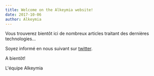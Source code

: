 ```yaml
---
title: Welcome on the Alkeymia website!
date: 2017-10-06
author: Alkeymia
---
```


Vous trouverez bientôt ici de nombreux articles traitant des dernières technologies…

Soyez informé en nous suivant sur [twitter](https://twitter.com/AlkeymiaEng).

A bientôt!

L'équipe Alkeymia